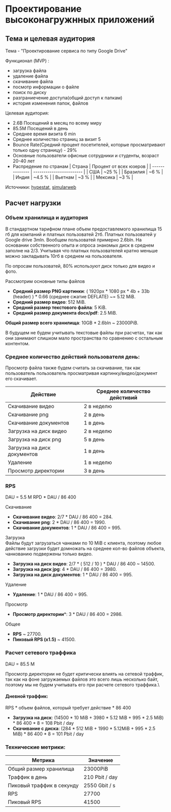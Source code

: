 # Проектирование высоконагружнных приложений

## Тема и целевая аудитория

Тема - "Проектирование сервиса по типу Google Drive"

Функционал (MVP) :
- загрузка файла
- удаление файла
- скачивание файла
- посмотр информации о файле
- поиск по диску
- разграниечение доступа(общий доступ к папкам)
- история изменения папок, файлов

Целевая аудитория:
- 2.6B Посещений в месяц по всему миру
- 85.5M Посещений в день
- Среднее время визита 6 min
- Среднее количество страниц за визит 5
- Bounce Rate(Cредний процент посетителей, которые просматривают только одну страницу) - 29%
- Основные пользователи офисные сотрудники и студенты, возраст 20-40 лет
- Распредение по странам
  | Страна         | Процент от всех юзеров   |
  | -------------- | ------------------------ |
  | США            | ~25 %   |
  | Бразилия       | ~6 %    |
  | Индия          | ~4.5 %  |
  | Вьетнам        | ~3 %    |
  | Мексика        | ~3 %    |

Источники: [hypestat](https://hypestat.com/info/drive.google.com), [simularweb](https://www.similarweb.com/website/drive.google.com/#demographics)

## Расчет нагрузки

### Объем хранилища и аудитория
В стандартном тарифном плане объем предоставлемого хранилища 15 гб для компаний и платных пользоватей 2тб. Платных пользоватей у Google drive 3mln. Вообщем пользоватей примерно 2.6bln. На основании собственного опыта и опроса знакомых диск в среднем заполне на 2/3. Учитывая что платных пользователей кратно меньше можно закладывать 10гб в среднем на пользователя.

По опросам пользоватей, 80% используют диск только для видео и фото.

Рассмотрим основные типы файлов

- **Средний размер PNG картинки**: ( 1920px * 1080 px * 4b + 33b (header) ) * 0.66 (среднее сжатие DEFLATE) ~= 5.12 MiB.
- **Средний размер видео**: 512 MiB.
- **Средний размер текстового файла**: 5 KiB.
- **Средний размер документа docx/pdf**: 2.5 MiB.


**Общий размер всего хранилища**: 10GB * 2.6bln ~ 23000PiB.

В будущем не будем учитывать текстовые файлы при расчетах, так как они занимают слишком мало пространства по сравнению с остальным контентом.

### Среднее количество действий пользователя день:

Просмотр файла также будем считать за скачивание, так как пользователь пользователь просматривая картинку/видео/документ его скачивает.

| Действие   | Среднее количество дейстивий |
| -------- | ------- |
| Скачивание видео | 2 в неделю |
| Скачивание png | 2 в день |
| Скачивание документов | 1 в день |
| Загрузка на диск видео | 2 в неделю |
| Загрузка на диск png | 5 в день |
| Загрузка на диск документов | 1 в день |
| Удаление | 1 в неделю |
| Просмотр директории | 3 в день |

### RPS
DAU = 5.5 M
RPD * DAU / 86 400

Скачивание
- **Скачивание видео**: 2/7 * DAU / 86 400 = 284.
- **Скачивание png**: 2 * DAU / 86 400 = 1990.
- **Скачивание документов**: 1 * DAU / 86 400 = 995.

Загрузка\
Файлы будут загрузаться чанками по 10 MiB с клиента, поэтому любое действие загрузки будет домножать на среднее кол-во файлов объекта, чанкованию подвержены только видео.
- **Загрузка на диск видео**: 2/7 * ( 512 / 10 )  * DAU / 86 400 ~ 14500.
- **Загрузка на диск jpg**: 4 * DAU / 86 400 = 3980.
- **Загрузка на диск документов**: 1 * DAU / 86 400 = 995.

Удаление
- **Удаление**: 1 * DAU / 86 400 = 995.

Просмотр
- **Просмотр директории***: 3 * DAU / 86 400 = 2986.

Общее
- **RPS** ~ 27700.
- **Пиковый RPS (x1.5)** ~ 41500.

### Расчет сетевого траффика
DAU = 85.5 M

Просмотр директории не будет критически влиять на сетевой траффик, так как на фоне загружаемых файлов это всего лишь несколько байт, поэтому мы не будем учитывать его при расчете сетевого траффика.\

#### Дневной траффик:
RPS * объем файлов, который требует дейcтвие * 86 400

- **Загрузка на диск**: (14500 * 10 MiB + 3980 * 5.12 MiB + 995 * 2.5 MiB) * 86 400 * 8 = 108 Pbit / day
- **Скачивание с диска**: (284 * 512 MiB + 1990 * 5.12MiB + 995 * 2.5 MiB) * 86 400 * 8 = 101 Pbit / day

### Технические метрики:
| Метрика    | Значение |
| -------- | ------- |
| Общий размер хранилища  | 23000PiB |
| Траффик в день | 210 Pbit / day |
| Пиковый траффик в секунду | 2550 Gbit / s |
| RPS | 27700 |
| Пиковый RPS | 41500 |
